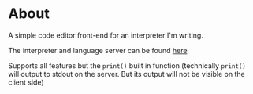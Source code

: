 # About

A simple code editor front-end for an interpreter I'm writing.

The interpreter and language server can be found [here](https://github.com/stilt0n/monkey-interpreter-go)

Supports all features but the `print()` built in function (technically `print()` will output to stdout on
the server. But its output will not be visible on the client side)
